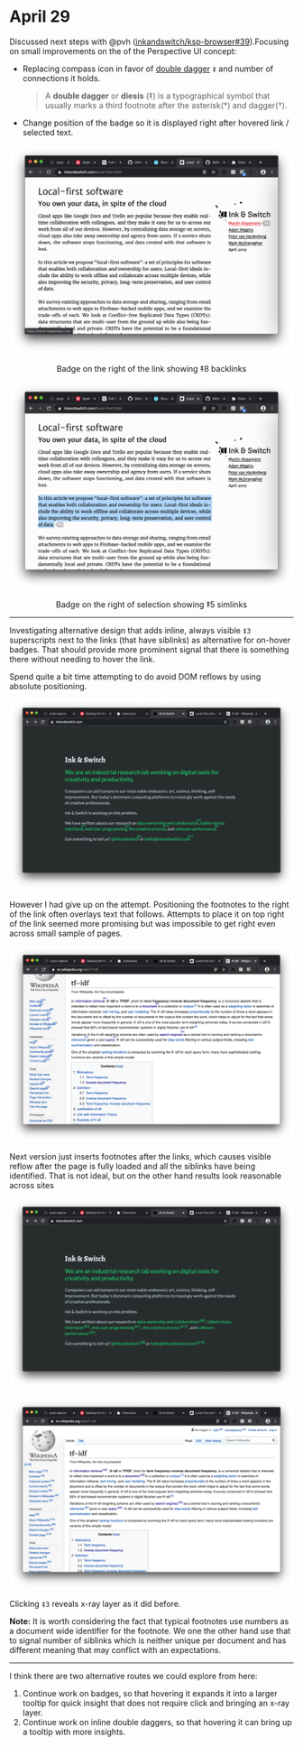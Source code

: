 # April 29

Discussed next steps with @pvh ([inkandswitch/ksp-browser#39][]).Focusing on small improvements on the of the Perspective UI concept:

- Replacing compass icon in favor of [double dagger][] `‡` and number of connections it holds.

  > A **double dagger** or **diesis** (‡) is a typographical symbol that usually marks a third footnote after the asterisk(*) and dagger(†).

- Change position of the badge so it is displayed right after hovered link / selected text.

![image-20200429144457933](image-20200429144457933.png)

<center>Badge on the right of the link showing ‡8 backlinks</center>

![image-20200429144757841](image-20200429144757841.png)

<center>Badge on the right of selection showing ‡5 simlinks</center>

---

Investigating alternative design that adds inline, always visible  `‡3` superscripts next to the links (that have siblinks) as alternative for on-hover badges. That should provide more prominent signal that there is something there without needing to hover the link.

Spend quite a bit time attempting to do avoid DOM reflows by using absolute positioning.

![image-20200430102926209](image-20200430102926209.png)

 However I had give up on the attempt. Positioning the footnotes to the right of the link often overlays text that follows. Attempts to place it on top right of the link seemed more promising but was impossible to get right even across small sample of pages. 

![image-20200430103429228](image-20200430103429228.png)

Next version just inserts footnotes after the links, which causes visible reflow after the page is fully loaded and all the siblinks have being identified. That is not ideal, but on the other hand results look reasonable across sites

![image](80660482-aa6c8480-8a40-11ea-8386-1a3fd7722c4f.png)

![image](80660464-9f195900-8a40-11ea-8e57-7818361d7cc0.png)

Clicking `‡3`  reveals x-ray layer as it did before.



**Note:** It is worth considering the fact that typical footnotes use numbers as a document wide identifier for the footnote. We one the other hand use that to signal number of siblinks which is neither unique per document and has different meaning that may conflict with an expectations. 

---

I think there are two alternative routes we could explore from here:

1. Continue work on badges, so that hovering it expands it into a larger tooltip for quick insight that does not require click and bringing an x-ray layer.
2. Continue work on inline double daggers, so that hovering it can bring up a tooltip with more insights.





[inkandswitch/ksp-browser#39]:https://github.com/inkandswitch/ksp-browser/issues/39 "Next iteration on UI"
[double dagger]:https://en.wikipedia.org/wiki/Dagger_(typography) "Typographical symbol that usually marks a third footnote after the asterisk(*) and dagger(†)"

